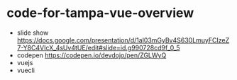 # code-for-tampa-vue-overview
* slide show https://docs.google.com/presentation/d/1al03mGyBv4S630LmuyFCIzeZ7-Y8C4VIcX_4sUv4tUE/edit#slide=id.g990728cd9f_0_5
* codepen https://codepen.io/devdojo/pen/ZGLWyQ
* vuejs
* vuecli